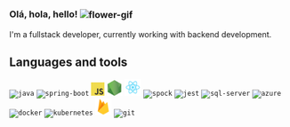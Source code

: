 ### Olá, hola, hello! <img alt="flower-gif" height="60" align="center" src="https://media3.giphy.com/media/MEwj0WHECB01xLsgd6/source.gif">

<!---  <img alt="cat-gif" height="60" align="center" src="https://giffiles.alphacoders.com/424/4244.gif">  --->

I'm a fullstack developer, currently working with backend development.
<!--- <img alt="html5" height="180" align="center" src="https://github.com/fbasoni/fbasoni/blob/master/laptop-welcome.gif?raw=true"> --->
## Languages and tools
<code><img alt="java" height="30" src="https://cdn-icons-png.flaticon.com/512/5968/5968282.png"></code>
<code><img alt="spring-boot" height="35" src="https://pluralsight2.imgix.net/paths/images/corespring-f9a00f4516.png"></code>
<code><img alt="javascript" height="24" src="https://raw.githubusercontent.com/github/explore/80688e429a7d4ef2fca1e82350fe8e3517d3494d/topics/javascript/javascript.png"></code>
<code><img alt="nodejs" height="28" src="https://raw.githubusercontent.com/github/explore/80688e429a7d4ef2fca1e82350fe8e3517d3494d/topics/nodejs/nodejs.png"></code>
<code><img alt="react" height="30" src="https://raw.githubusercontent.com/github/explore/80688e429a7d4ef2fca1e82350fe8e3517d3494d/topics/react/react.png"></code>
<code><img alt="spock" height="28" src="https://pbs.twimg.com/profile_images/1493708873336774656/bE8x0EZd_400x400.png"></code>
<code><img alt="jest" height="28" src="https://seeklogo.com/images/J/jest-logo-F9901EBBF7-seeklogo.com.png"></code>
<code><img alt="sql-server" height="28" src="https://uploads-ssl.webflow.com/62d5695206896eeec18fc636/63e6a9c0ac8f176d1d339210_sql-logo.png"></code>
<code><img alt="azure" height="28" src="https://arunpotti.files.wordpress.com/2021/12/microsoft_azure.svg_.png"></code>
<code><img alt="docker" height="28" src="https://cdn-icons-png.flaticon.com/512/919/919853.png"></code>
<code><img alt="kubernetes" height="28" src="https://upload.wikimedia.org/wikipedia/commons/thumb/3/39/Kubernetes_logo_without_workmark.svg/2109px-Kubernetes_logo_without_workmark.svg.png"></code>
<code><img alt="firebase" height="30" src="https://raw.githubusercontent.com/github/explore/80688e429a7d4ef2fca1e82350fe8e3517d3494d/topics/firebase/firebase.png"></code>
<code><img alt="git" height="30" src="https://git-scm.com/images/logos/downloads/Git-Icon-1788C.png"></code>


<!---  [![GitHub stats-dark](https://github-readme-stats.vercel.app/api?username=fbasoni&theme=onedark&hide=stars,issues&title_color=f0d6db&text_color=ffffff&bg_color=3f3f3f)](https://github.com/fbasoni/github-readme-stats) --->
